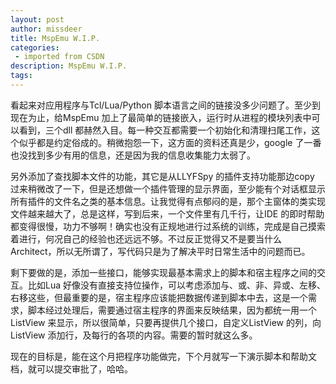 ```yaml
---
layout: post
author: missdeer
title: MspEmu W.I.P.
categories: 
 - imported from CSDN
description: MspEmu W.I.P.
tags: 
---
```


看起来对应用程序与Tcl/Lua/Python 脚本语言之间的链接没多少问题了。至少到现在为止，给MspEmu 加上了最简单的链接嵌入，运行时从进程的模块列表中可以看到，三个dll 都赫然入目。每一种交互都需要一个初始化和清理扫尾工作，这个似乎都是约定俗成的。稍微抱怨一下，这方面的资料还真是少，google 了一番也没找到多少有用的信息，还是因为我的信息收集能力太弱了。

另外添加了查找脚本文件的功能，其它是从LLYFSpy 的插件支持功能那边copy 过来稍微改了一下，但是还想做一个插件管理的显示界面，至少能有个对话框显示所有插件的文件名之类的基本信息。让我觉得有点郁闷的是，那个主窗体的类实现文件越来越大了，总是这样，写到后来，一个文件里有几千行，让IDE 的即时帮助都变得很慢，功力不够啊！确实也没有正规地进行过系统的训练，完成是自己摸索着进行，何况自己的经验也还远远不够。不过反正觉得又不是要当什么Architect，所以无所谓了，写代码只是为了解决平时日常生活中的问题而已。

剩下要做的是，添加一些接口，能够实现最基本需求上的脚本和宿主程序之间的交互。比如Lua 好像没有直接支持位操作，可以考虑添加与、或、非、异或、左移、右移这些，但最重要的是，宿主程序应该能把数据传递到脚本中去，这是一个需求，脚本经过处理后，需要通过宿主程序的界面来反映结果，因为都统一用一个ListView 来显示，所以很简单，只要再提供几个接口，自定义ListView 的列，向ListView 添加行，及每行的各项的内容。需要的暂时就这么多。

现在的目标是，能在这个月把程序功能做完，下个月就写一下演示脚本和帮助文档，就可以提交审批了，哈哈。
